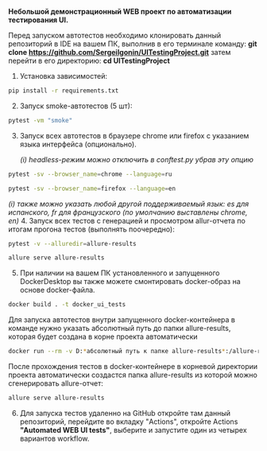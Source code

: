 **Небольшой демонстрационный WEB проект по автоматизации тестирования UI.** 

Перед запуском автотестов необходимо клонировать данный репозиторий в IDE на вашем ПК, выполнив в его терминале команду:
**git clone https://github.com/SergeiIgonin/UITestingProject.git**
затем перейти в его директорию: **cd UITestingProject**

1. Установка зависимостей:
```bash
pip install -r requirements.txt
```
2. Запуск smoke-автотестов (5 шт):
```bash
pytest -vm "smoke"
```
3. Запуск всех автотестов в браузере chrome или firefox с указанием языка интерфейса (опционально).

    *(i) headless-режим можно отключить в conftest.py убрав эту опцию*
```bash
pytest -sv --browser_name=chrome --language=ru
```
```bash
pytest -sv --browser_name=firefox --language=en
```
*(i) также можно указать любой другой поддерживаемый язык: es для испанского, fr для французского
(по умолчанию выставлены chrome, en)*
4. Запуск всех тестов с генерацией и просмотром allur-отчета по итогам прогона тестов (выполнять поочередно):
```bash
pytest -v --alluredir=allure-results
```
```bash
allure serve allure-results 
```
5.  При наличии на вашем ПК установленного и запущенного DockerDesktop вы также можете смонтировать docker-образ на основе docker-файла. 
```bash
docker build . -t docker_ui_tests     
```
Для запуска автотестов внутри запущенного docker-контейнера в команде нужно указать абсолютный путь до папки
allure-results, которая будет создана в корне проекта автоматически
```bash
docker run --rm -v D:*абсолютный путь к папке allure-results*:/allure-results docker_ui_tests
```
После прохождения тестов в docker-контейнере в корневой директории проекта автоматически создастся папка
allure-results из которой можно сгенерировать allure-отчет:
```bash
allure serve allure-results 
```
6. Для запуска тестов удаленно на  GitHub откройте там данный репозиторий, перейдите во вкладку "Actions", откройте Actions
**"Automated WEB UI tests"**, выберите и запустите один из четырех вариантов workflow.
